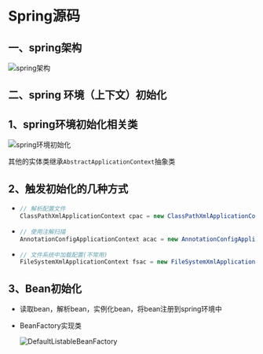 

# Spring源码

## 一、spring架构

![spring架构](E:\Typero_workspace\spring\pic\Snipaste_2020-01-18_20-45-38.png)

## 

## 二、spring 环境（上下文）初始化

## 1、spring环境初始化相关类

![spring环境初始化](E:\Typero_workspace\spring\pic\Snipaste_2020-01-18_21-09-19.png)

其他的实体类继承`AbstractApplicationContext`抽象类

## 2、触发初始化的几种方式

- ```java
  // 解析配置文件
  ClassPathXmlApplicationContext cpac = new ClassPathXmlApplicationContext();
  ```

- ```java
  // 使用注解扫描
  AnnotationConfigApplicationContext acac = new AnnotationConfigApplicationContext();
  ```

- ```java
  // 文件系统中加载配置(不常用)
  FileSystemXmlApplicationContext fsac = new FileSystemXmlApplicationContext();
  ```

## 3、Bean初始化

- 读取bean，解析bean，实例化bean，将bean注册到spring环境中

- BeanFactory实现类

  ![DefaultListableBeanFactory](E:\Typero_workspace\spring\pic\Snipaste_2020-01-18_22-26-10.png)

